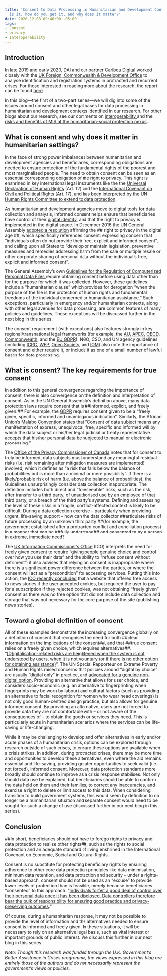 ```yaml
---
title: 'Consent to Data Processing in Humanitarian and Development Contexts: What
  is it, how do you get it, and why does it matter?'
date: 2020-12-08 09:46:00 -05:00
tags:
- Consent
- privacy
- Interoperability
---
```


## Introduction

In late 2019 and early 2020, DAI and our partner [Caribou Digital](https://www.cariboudigital.net/) worked closely with the [UK Foreign, Commonwealth & Development Office](https://www.gov.uk/government/organisations/foreign-commonwealth-development-office) to analyse identification and registration systems in protracted and recurrent crises. For those interested in reading more about the research, the report can be found [here](https://www.dai.com/uploads/bsic-MIS-2020.pdf).

In this blog—the first of a two-part series—we will dig into some of the issues around consent and other legal bases for data processing in humanitarian and development contexts identified in our research. For other blogs about our research, see our comments on [interoperability ](https://dai-global-digital.com/management-information-systems-at-the-humanitarian-social-protection-nexus-interoperability.html)and the [risks and benefits of MIS at the humanitarian-social protection nexus](https://dai-global-digital.com/management-information-systems-at-the-humanitarian-social-protection-nexus-part-2-risks-and-benefits.html).

## What is consent and why does it matter in humanitarian settings?

In the face of strong power imbalances between humanitarian and development agencies and beneficiaries, corresponding obligations are needed to ensure protection of the fundamental rights of the poorest and most marginalised people. The need to obtain consent can be seen as an essential corresponding obligation of the right to privacy. This right is enshrined in key international legal instruments like the the [Universal Declaration of Human Rights](https://www.refworld.org/docid/3ae6b3712c.html) (Art. 12) and the [International Covenant on Civil and Political Rights](https://www.ohchr.org/en/professionalinterest/pages/ccpr.aspx) (Art. 17), and has been [interpreted by the UN Human Rights Committee to extend to data protection](https://www.refworld.org/docid/453883f922.html).

As humanitarian and development agencies move to digital tools for data collection and analysis, informed consent helps ensure that beneficiaries have control of their [digital identity](https://dai-global-digital.com/digital-identity-series-part-1-digital-identity-and-informed-consent.html), and that the right to privacy is implemented in the digital space. In December 2016 the UN General Assembly [adopted a resolution](https://digitallibrary.un.org/record/858023?ln=en) affirming the ## right to privacy in the digital age ##, which specifically references consent: expressing concern that “individuals often do not provide their free, explicit and informed consent”, and calling upon all States to “develop or maintain legislation, preventive measures and remedies addressing harm from the sale or multiple resale or other corporate sharing of personal data without the individual’s free, explicit and informed consent”.

The General Assembly’s own [Guidelines for the Regulation of Computerized Personal Data Files ](https://www.refworld.org/pdfid/3ddcafaac.pdf)require obtaining consent before using data other than for the purpose for which it was collected. However, these guidelines include a “humanitarian clause” which provides for derogation “when the purpose of the file is the protection of human rights and fundamental freedoms of the individual concerned or humanitarian assistance.” Such exceptions, particularly in emergency and/or humanitarian contexts, along with other legal avenues for data processing, are common features of many policies and guidelines. These exceptions will be discussed further in the next blog in this series.

The consent requirement (with exceptions) also features strongly in key regional/transnational legal frameworks (for example, the [AU](https://au.int/en/treaties/african-union-convention-cyber-security-and-personal-data-protection), [APEC](https://www.apec.org/Publications/2017/08/APEC-Privacy-Framework-%282015%29), [OECD](http://www.oecd.org/digital/ieconomy/privacy-guidelines.htm), [Commonwealth](https://thecommonwealth.org/sites/default/files/key_reform_pdfs/P15370_6_ROL_Model_Bill_Protection_Personal_Information_2.pdf), and the [EU GDPR](https://gdpr-info.eu/)). NGO, CSO, and UN agency guidelines (including [ICRC](https://www.icrc.org/en/data-protection-humanitarian-action-handbook), [WFP](https://docs.wfp.org/api/documents/e8d24e70cc11448383495caca154cb97/download/), [Open Society](https://www.opensocietyfoundations.org/publications/civil-society-organizations-and-general-data-protection-regulation-compliance?utm_campaign=osffbpg&utm_source=facebook.com&utm_medium=referral), and [IOM](https://publications.iom.int/books/iom-data-protection-manual)) also note the importance of consent and either require it, or include it as one of a small number of lawful bases for data processing.

## What is consent? The key requirements for true consent

In addition to this general convergence regarding the importance of consent, there is also convergence on the definition and interpretation of consent. As in the UN General Assembly’s definition above, many data protection laws require consent that is ##informed, explicit, and freely given.## For example, the [GDPR](https://gdpr-info.eu/) requires consent given to be a “freely given, specific, informed and unambiguous indication”. Similarly, the African Union’s [Malabo Convention](https://au.int/en/treaties/african-union-convention-cyber-security-and-personal-data-protection) states that “Consent of data subject means any manifestation of express, unequivocal, free, specific and informed will by which the data subject or his/her legal, judicial or treaty representative accepts that his/her personal data be subjected to manual or electronic processing.”

The [Office of the Privacy Commissioner of Canada](https://www.priv.gc.ca/en/privacy-topics/collecting-personal-information/consent/gl_omc_201805/) notes that for consent to truly be informed, data subjects must understand any meaningful residual risks (i.e. risk remaining after mitigation measures are implemented) involved, which it defines as “a risk that falls below the balance of probabilities but is more than a minimal or mere possibility”. If there is a likely/probable risk of harm (i.e. above the balance of probabilities), the Guidelines unsurprisingly consider data collection inappropriate. The definition includes both direct and “foreseeable” risks, such as the risk, after transfer to a third party, of unauthorised use by an employee of that third party, or a breach of the third party’s systems. Defining and assessing the level of these risks in a fragile, conflict-affected context is likely to be difficult. During a data collection exercise – particularly when providing urgent, life-saving support – how can the data collector ##articulate risks of future processing by an unknown third party ##(for example, the government established after a protracted conflict and conciliation process) in a manner that can be ##fully understood## and consented to by a person in extreme, immediate need?

The [UK Information Commissioner’s Office](https://ico.org.uk/for-organisations/guide-to-data-protection/guide-to-the-general-data-protection-regulation-gdpr/consent/what-is-valid-consent/) (ICO) interprets the need for freely given consent to require “giving people genuine choice and control over how you use their data” and the ability to “refuse consent without detriment”; it also advises that relying on consent is inappropriate where there is a significant power difference between the parties, or where the consent will act as a “precondition” for accessing services. Putting this into action, the [ICO recently concluded](https://ico.org.uk/media/about-the-ico/disclosure-log/2616227/irq0872554-disclosure.pdf) that a website that offered free access to news stories if the user accepted cookies, but required the user to pay for a subscription if they rejected cookies, was not obtaining “freely given” consent as there was no free option that did not include data collection and storage that was not necessary for the core purpose of the site (publishing news stories).

## Toward a global definition of consent

All of these examples demonstrate the increasing convergence globally on a definition of consent that recognises the need for both ##clear information on the implications of the consent##, and that ##true consent relies on a freely given choice, which requires alternatives##. “[\[D\]igitalisation-related risks are heightened when the system is not understood by users, when it is not voluntary (or if there is no other option for obtaining assistance)](https://www.un.org/en/pdfs/DigitalCooperation-report-for%20web.pdf)”. The UN Special Rapporteur on Extreme Poverty and Human Rights raised concerns that policies around “digital by choice” are usually “digital only” in practice, and [advocated for a genuine non-digital option](https://undocs.org/pdf?symbol=en/A/74/493). Providing an alternative that allows for user choice, and considers socio-economic (e.g. an alternative to fingerprinting when fingerprints may be worn by labour) and cultural factors (such as providing an alternative to facial recognition for women who wear head coverings) is not only good human-centred design practice, but also allows for genuine informed consent. By providing an alternative, users are not forced to provide data they are not comfortable with – or not aware of the consequences of – to obtain the goods or services they need. This is particularly acute in humanitarian scenarios where the services can be life-saving or life-changing.

While it may be challenging to develop and offer alternatives in early and/or acute phases of a humanitarian crisis, options can be explored through research outside of such crises, to ensure these options are available when a crisis strikes. In addition, during protracted crises, there may be more time and opportunities to develop these alternatives, even where the aid remains essential and life-saving, providing greater opportunities to seek valid (i.e. not forced), informed consent. Moreover, data protection standards more broadly should continue to improve as a crisis response stabilises. Not only should data use be explained, but beneficiaries should be able to confirm the data held on them and their families, to correct any inaccuracies, and exercise a right to delete or limit access to this data. When considering transition to build government systems, this would seem by definition to no longer be a humanitarian situation and separate consent would need to be sought for such a change of use (discussed further in our next blog in this series).

## Conclusion

\##In short, beneficiaries should not have to forego rights to privacy and data protection to realise other rights##, such as the rights to social protection and an adequate standard of living enshrined in the International Covenant on Economic, Social and Cultural Rights.

Consent is no substitute for protecting beneficiary rights by ensuring adherence to other core data protection principles like data minimisation, minimum data retention, and data protection and security – under a rights-based approach, consent should not be used as an “excuse” to provide lower levels of protection than is feasible, merely because beneficiaries “consented” to this approach. “[Individuals forfeit a good deal of control over their personal data once it has been disclosed. Data controllers therefore bear the bulk of responsibility for ensuring good practice and privacy-preserving outcomes](https://www.internetsociety.org/wp-content/uploads/2018/05/AUCPrivacyGuidelines_2018508_EN.pdf).”

Of course, during a humanitarian response, it may not be possible to provide the level of information and the alternatives needed to ensure consent is informed and freely given. In these situations, it will be necessary to rely on an alternative legal basis, such as vital interest or important grounds of public interest. We discuss this further in our next blog in this series.

*Note: Though this research was funded through the U.K. Government’s Better Assistance in Crises programme, the views expressed in this blog are entirely those of the authors and do not necessarily represent the government’s views or policies.*